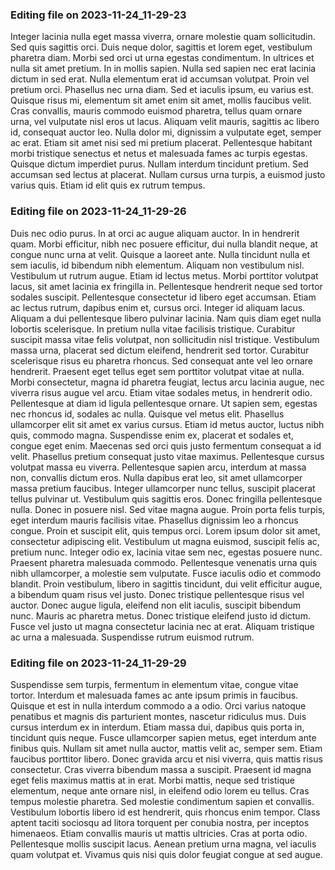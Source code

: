 

### Editing file on 2023-11-24_11-29-23

Integer lacinia nulla eget massa viverra, ornare molestie quam sollicitudin. Sed quis sagittis orci. Duis neque dolor, sagittis et lorem eget, vestibulum pharetra diam. Morbi sed orci ut urna egestas condimentum. In ultrices et nulla sit amet pretium. In in mollis sapien. Nulla sed sapien nec erat lacinia dictum in sed erat. Nulla elementum erat id accumsan volutpat.
Proin vel pretium orci. Phasellus nec urna diam. Sed et iaculis ipsum, eu varius est. Quisque risus mi, elementum sit amet enim sit amet, mollis faucibus velit. Cras convallis, mauris commodo euismod pharetra, tellus quam ornare urna, vel vulputate nisl eros ut lacus. Aliquam velit mauris, sagittis ac libero id, consequat auctor leo. Nulla dolor mi, dignissim a vulputate eget, semper ac erat.
Etiam sit amet nisi sed mi pretium placerat. Pellentesque habitant morbi tristique senectus et netus et malesuada fames ac turpis egestas. Quisque dictum imperdiet purus. Nullam interdum tincidunt pretium. Sed accumsan sed lectus at placerat. Nullam cursus urna turpis, a euismod justo varius quis. Etiam id elit quis ex rutrum tempus.




### Editing file on 2023-11-24_11-29-26

Duis nec odio purus. In at orci ac augue aliquam auctor. In in hendrerit quam. Morbi efficitur, nibh nec posuere efficitur, dui nulla blandit neque, at congue nunc urna at velit. Quisque a laoreet ante. Nulla tincidunt nulla et sem iaculis, id bibendum nibh elementum. Aliquam non vestibulum nisl.
Vestibulum ut rutrum augue. Etiam id lectus metus. Morbi porttitor volutpat lacus, sit amet lacinia ex fringilla in. Pellentesque hendrerit neque sed tortor sodales suscipit. Pellentesque consectetur id libero eget accumsan. Etiam ac lectus rutrum, dapibus enim et, cursus orci. Integer id aliquam lacus. Aliquam a dui pellentesque libero pulvinar lacinia. Nam quis diam eget nulla lobortis scelerisque. In pretium nulla vitae facilisis tristique. Curabitur suscipit massa vitae felis volutpat, non sollicitudin nisl tristique. Vestibulum massa urna, placerat sed dictum eleifend, hendrerit sed tortor. Curabitur scelerisque risus eu pharetra rhoncus. Sed consequat ante vel leo ornare hendrerit. Praesent eget tellus eget sem porttitor volutpat vitae at nulla.
Morbi consectetur, magna id pharetra feugiat, lectus arcu lacinia augue, nec viverra risus augue vel arcu. Etiam vitae sodales metus, in hendrerit odio. Pellentesque at diam id ligula pellentesque ornare. Ut sapien sem, egestas nec rhoncus id, sodales ac nulla. Quisque vel metus elit. Phasellus ullamcorper elit sit amet ex varius cursus. Etiam id metus auctor, luctus nibh quis, commodo magna. Suspendisse enim ex, placerat et sodales et, congue eget enim. Maecenas sed orci quis justo fermentum consequat a id velit. Phasellus pretium consequat justo vitae maximus. Pellentesque cursus volutpat massa eu viverra. Pellentesque sapien arcu, interdum at massa non, convallis dictum eros. Nulla dapibus erat leo, sit amet ullamcorper massa pretium faucibus. Integer ullamcorper nunc tellus, suscipit placerat tellus pulvinar ut.
Vestibulum quis sagittis eros. Donec fringilla pellentesque nulla. Donec in posuere nisl. Sed vitae magna augue. Proin porta felis turpis, eget interdum mauris facilisis vitae. Phasellus dignissim leo a rhoncus congue. Proin et suscipit elit, quis tempus orci. Lorem ipsum dolor sit amet, consectetur adipiscing elit. Vestibulum ut magna euismod, suscipit felis ac, pretium nunc. Integer odio ex, lacinia vitae sem nec, egestas posuere nunc. Praesent pharetra malesuada commodo.
Pellentesque venenatis urna quis nibh ullamcorper, a molestie sem vulputate. Fusce iaculis odio et commodo blandit. Proin vestibulum, libero in sagittis tincidunt, dui velit efficitur augue, a bibendum quam risus vel justo. Donec tristique pellentesque risus vel auctor. Donec augue ligula, eleifend non elit iaculis, suscipit bibendum nunc. Mauris ac pharetra metus. Donec tristique eleifend justo id dictum. Fusce vel justo ut magna consectetur lacinia nec at erat. Aliquam tristique ac urna a malesuada. Suspendisse rutrum euismod rutrum.




### Editing file on 2023-11-24_11-29-29

Suspendisse sem turpis, fermentum in elementum vitae, congue vitae tortor. Interdum et malesuada fames ac ante ipsum primis in faucibus. Quisque et est in nulla interdum commodo a a odio. Orci varius natoque penatibus et magnis dis parturient montes, nascetur ridiculus mus. Duis cursus interdum ex in interdum. Etiam massa dui, dapibus quis porta in, tincidunt quis neque. Fusce ullamcorper sapien metus, eget interdum ante finibus quis. Nullam sit amet nulla auctor, mattis velit ac, semper sem. Etiam faucibus porttitor libero. Donec gravida arcu et nisi viverra, quis mattis risus consectetur. Cras viverra bibendum massa a suscipit. Praesent id magna eget felis maximus mattis at in erat. Morbi mattis, neque sed tristique elementum, neque ante ornare nisl, in eleifend odio lorem eu tellus.
Cras tempus molestie pharetra. Sed molestie condimentum sapien et convallis. Vestibulum lobortis libero id est hendrerit, quis rhoncus enim tempor. Class aptent taciti sociosqu ad litora torquent per conubia nostra, per inceptos himenaeos. Etiam convallis mauris ut mattis ultricies. Cras at porta odio. Pellentesque mollis suscipit lacus. Aenean pretium urna magna, vel iaculis quam volutpat et. Vivamus quis nisi quis dolor feugiat congue at sed augue.


